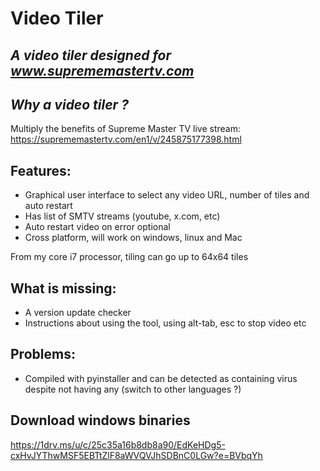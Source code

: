 # Video Tiler
## _A video tiler designed for www.suprememastertv.com_

## _Why a video tiler ?_
Multiply the benefits of Supreme Master TV live stream:
https://suprememastertv.com/en1/v/245875177398.html

## Features:
* Graphical user interface to select any video URL, number of tiles and auto restart
* Has list of SMTV streams (youtube, x.com, etc)
* Auto restart video on error optional
* Cross platform, will work on windows, linux and Mac

From my core i7 processor, tiling can go up to 64x64 tiles

## What is missing:
* A version update checker
* Instructions about using the tool, using alt-tab, esc to stop video etc

## Problems:
* Compiled with pyinstaller and can be detected as containing virus despite not having any (switch to other languages ?)

## Download windows binaries

https://1drv.ms/u/c/25c35a16b8db8a90/EdKeHDg5-cxHvJYThwMSF5EBTtZlF8aWVQVJhSDBnC0LGw?e=BVbqYh
